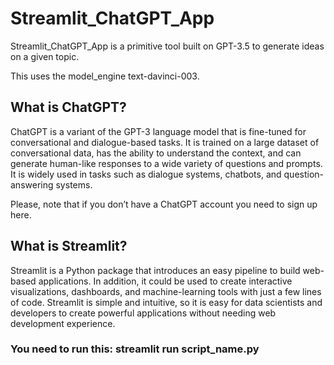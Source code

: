 # Streamlit_ChatGPT_App
Streamlit_ChatGPT_App is a primitive tool built on GPT-3.5 to generate ideas on a given topic.

This uses the model_engine text-davinci-003.


## What is ChatGPT?
ChatGPT is a variant of the GPT-3 language model that is fine-tuned for conversational and dialogue-based tasks. It is trained on a large dataset of conversational data, has the ability to understand the context, and can generate human-like responses to a wide variety of questions and prompts. It is widely used in tasks such as dialogue systems, chatbots, and question-answering systems.

Please, note that if you don’t have a ChatGPT account you need to sign up here.

## What is Streamlit?
Streamlit is a Python package that introduces an easy pipeline to build web-based applications. In addition, it could be used to create interactive visualizations, dashboards, and machine-learning tools with just a few lines of code. Streamlit is simple and intuitive, so it is easy for data scientists and developers to create powerful applications without needing web development experience.

### You need to run this: streamlit run script_name.py
